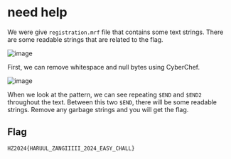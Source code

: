 # need help

We were give `registration.mrf` file that contains some text strings. There are some readable strings that are related to the flag. 

![image](https://github.com/user-attachments/assets/f0ba698f-a2d9-46e7-81da-5e146cc82255)

First, we can remove whitespace and null bytes using CyberChef. 

![image](https://github.com/user-attachments/assets/72c0300d-4ce8-4251-a894-be64556eb034)

When we look at the pattern, we can see repeating `$END` and `$END2` throughout the text. Between this two `$END`, there will be some readable strings. Remove any garbage strings and you will get the flag.
## Flag
```
HZ2024{HARUUL_ZANGIIIII_2024_EASY_CHALL}
```
